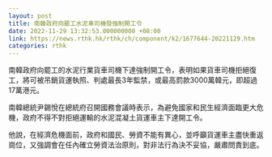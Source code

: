 ```yaml
---
layout: post
title: 南韓政府向罷工水泥車司機發強制開工令
date: 2022-11-29 13:32:53.000000000 +08:00
link: https://news.rthk.hk/rthk/ch/component/k2/1677644-20221129.htm
categories: rthk
---
```


南韓政府向罷工的水泥行業貨車司機下達強制開工令，表明如果貨車司機拒絕復工，將可被吊銷貨運執照、判處最長3年監禁，或最高罰款3000萬韓元，即超過17萬港元。

南韓總統尹錫悅在總統府召開國務會議時表示，為避免國家和民生經濟面臨更大危機，政府不得不對拒絕運輸的水泥混凝土貨運車主下達開工令。

他說，在經濟危機面前，政府和國民、勞資不能有異心，並呼籲貨運車主盡快重返崗位，又強調會在任內確立勞資法治原則，對非法行為決不妥協，嚴肅問責到底。
